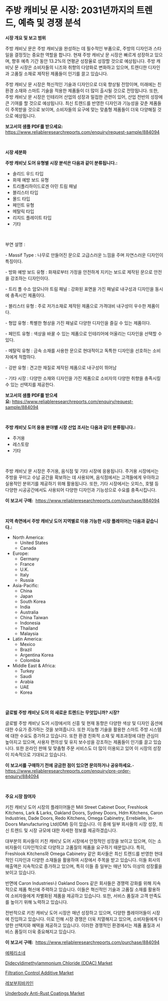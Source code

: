 <p><h1>주방 캐비닛 문 시장: 2031년까지의 트렌드, 예측 및 경쟁 분석</h1></p><p><strong>시장 개요 및 보고 범위</strong></p>
<p><p>주방 캐비닛 문은 주방 캐비닛을 완성하는 데 필수적인 부품으로, 주방의 디자인과 스타일을 결정짓는 중요한 역할을 합니다. 현재 주방 캐비닛 문 시장은 빠르게 성장하고 있으며, 향후 예측 기간 동안 13.2%의 연평균 성장율로 성장할 것으로 예상됩니다. 주방 캐비닛 문 시장은 소비자들의 니즈와 취향의 다양화로 변화하고 있으며, 트렌디한 디자인과 고품질 소재로 제작된 제품들이 인기를 끌고 있습니다. </p><p>주방 캐비닛 문 시장은 혁신적인 기술과 디자인으로 더욱 향상될 전망이며, 미래에는 친환경 소재와 스마트 기술을 적용한 제품들이 더 많이 출시될 것으로 전망됩니다. 또한, 주방 캐비닛 문 시장은 인테리어 산업의 성장과 밀접한 관련이 있어, 산업 전반의 성장에 큰 기여를 할 것으로 예상됩니다. 최신 트렌드를 반영한 디자인과 기능성을 갖춘 제품들이 주목받을 것으로 보이며, 소비자들의 요구에 맞는 맞춤형 제품들이 더욱 다양해질 것으로 예상됩니다.</p></p>
<p><strong>보고서의 샘플 PDF를 받으세요:</strong> <a href="https://www.reliableresearchreports.com/enquiry/request-sample/884094">https://www.reliableresearchreports.com/enquiry/request-sample/884094</a></p>
<p>&nbsp;</p>
<p><strong>시장 세분화</strong></p>
<p><strong>주방 캐비닛 도어 유형별 시장 분석은 다음과 같이 분류됩니다.:</strong></p>
<p><ul><li>솔리드 우드 타입</li><li>화재 예방 보드 유형</li><li>트리폴리하이드로겐 아민 트림 패널</li><li>블리스터 타입</li><li>몰드 타입</li><li>페인트 유형</li><li>메탈릭 타입</li><li>리지드 플레이트 타입</li><li>기타</li></ul></p>
<p>&nbsp;</p>
<p><p>부연 설명 :</p><p>- Massif Type : 나무로 만들어진 문으로 고급스러운 느낌을 주며 자연스러운 디자인이 특징이다.</p><p>- 방화 예방 보드 유형 : 화재로부터 가정을 안전하게 지키는 보드로 제작된 문으로 안전을 강조하는 디자인이다.</p><p>- 트리 폴 수소 암모니아 트림 패널 : 강화된 표면을 가진 패널로 내구성과 디자인을 동시에 충족시킨 제품이다.</p><p>- 블리스터 유형 : 주로 저가소재로 제작된 제품으로 가격대비 내구성이 우수한 제품이다.</p><p>- 형압 유형 : 특별한 형상을 가진 패널로 다양한 디자인을 즐길 수 있는 제품이다.</p><p>- 페인트 유형 : 색상을 바꿀 수 있는 제품으로 인테리어에 어울리는 디자인을 선택할 수 있다.</p><p>- 메탈릭 유형 : 금속 소재를 사용한 문으로 현대적이고 독특한 디자인을 선호하는 소비자에게 적합하다.</p><p>- 강판 유형 : 견고한 재질로 제작된 제품으로 내구성이 뛰어남</p><p>- 기타 시장 : 다양한 소재와 디자인을 가진 제품으로 소비자의 다양한 취향을 충족시킬 수 있는 선택지를 제공한다.</p></p>
<p><strong>보고서의 샘플 PDF를 받으세요:</strong>&nbsp;<a href="https://www.reliableresearchreports.com/enquiry/request-sample/884094">https://www.reliableresearchreports.com/enquiry/request-sample/884094</a></p>
<p>&nbsp;</p>
<p><strong> 주방 캐비닛 도어 응용 분야별 시장 산업 조사는 다음과 같이 분류됩니다.:</strong></p>
<p><ul><li>주거용</li><li>레스토랑</li><li>기타</li></ul></p>
<p>&nbsp;</p>
<p><p>주방 캐비닛 문 시장은 주거용, 음식점 및 기타 시장에 응용됩니다. 주거용 시장에서는 주방을 꾸미고 수납 공간을 확보하는 데 사용되며, 음식점에서는 고객들에게 우아하고 실용적인 분위기를 제공하기 위해 활용됩니다. 또한, 기타 시장에서는 오피스, 호텔 등 다양한 시공공간에서도 사용되어 다양한 디자인과 기능성으로 수요를 충족시킵니다.</p></p>
<p><strong>이 보고서 구매:</strong>&nbsp; <a href="https://www.reliableresearchreports.com/purchase/884094">https://www.reliableresearchreports.com/purchase/884094</a></p>
<p>&nbsp;</p>
<p><strong>지역 측면에서 주방 캐비닛 도어 지역별로 이용 가능한 시장 플레이어는 다음과 같습니다.:</strong></p>
<p><ul>
    <li>
        North America:
        <ul>
            <li>United States</li>
            <li>Canada</li>
        </ul>
    </li>
    <li>
        Europe:
        <ul>
            <li>Germany</li>
            <li>France</li>
            <li>U.K.</li>
            <li>Italy</li>
            <li>Russia</li>
        </ul>
    </li>
    <li>
        Asia-Pacific:
        <ul>
            <li>China</li>
            <li>Japan</li>
            <li>South Korea</li>
            <li>India</li>
            <li>Australia</li>
            <li>China Taiwan</li>
            <li>Indonesia</li>
            <li>Thailand</li>
            <li>Malaysia</li>
        </ul>
    </li>
    <li>
        Latin America:
        <ul>
            <li>Mexico</li>
            <li>Brazil</li>
            <li>Argentina Korea</li>
            <li>Colombia</li>
        </ul>
    </li>
    <li>
        Middle East & Africa:
        <ul>
            <li>Turkey</li>
            <li>Saudi</li>
            <li>Arabia</li>
            <li>UAE</li>
            <li>Korea</li>
        </ul>
    </li>
    </ul></p>
<p>&nbsp;</p>
<p><strong>글로벌 주방 캐비닛 도어 의 새로운 트렌드는 무엇입니까? 시장?</strong></p>
<p><p>글로벌 주방 캐비닛 도어 시장에서의 신흥 및 현재 동향은 다양한 색상 및 디자인 옵션에 대한 수요가 증가하는 것을 보여줍니다. 또한 지능형 기술을 활용한 스마트 주방 시스템에 대한 수요도 증가하고 있습니다. 또한 환경 친화적 소재 및 제조과정에 대한 관심이 높아지고 있으며, 사용자 편의성 및 유지 보수성을 강조하는 제품들이 인기를 끌고 있습니다. 또한 온라인 판매 및 맞춤형 주문 서비스도 더 많이 이용되고 있어 이 시장의 성장이 지속적으로 기대되고 있습니다.</p></p>
<p><strong>이 보고서를 구매하기 전에 궁금한 점이 있으면 문의하거나 공유하세요.</strong>- <a href="https://www.reliableresearchreports.com/enquiry/pre-order-enquiry/884094">https://www.reliableresearchreports.com/enquiry/pre-order-enquiry/884094</a></p>
<p>&nbsp;</p>
<p><strong>주요 시장 참여자</strong></p>
<p><p>키친 캐비닛 도어 시장의 플레이어들은 Mill Street Cabinet Door, Freshlook Kitchens, Lark & Larks, Oakland Doors, Sydney Doors, Hdm Kitchens, Caron Industries, Dade Doors, Redo Kitchens, Omega Cabinetry, Errebielle, In-Doors Manufacturing Ltd(IDM) 등이 있습니다. 이 중에 일부 회사들의 시장 성장, 최신 트렌드 및 시장 규모에 대한 자세한 정보를 제공하겠습니다.</p><p>대부분의 회사들이 키친 캐비닛 도어 시장에서 안정적인 성장을 보이고 있으며, 이는 소비자들이 디자인적으로 다양하고 고품질의 제품을 요구하기 때문입니다. 특히, Freshlook Kitchens와 Omega Cabinetry 같은 회사들은 최신 트렌드를 반영한 현대적인 디자인과 다양한 소재들을 활용하여 시장에서 주목을 받고 있습니다. 이들 회사의 매출액은 지속적으로 증가하고 있으며, 특히 이들 중 일부는 매년 10% 이상의 성장률을 보이고 있습니다.</p><p>반면에 Caron Industries나 Oakland Doors 같은 회사들은 경쟁력 강화를 위해 지속적으로 제품 혁신에 주력하고 있습니다. 이들은 혁신적인 기술과 고품질 소재를 활용하여 소비자들에게 차별화된 제품을 제공하고 있습니다. 또한, 서비스 품질과 고객 만족도를 높이기 위해 노력하고 있습니다.</p><p>전반적으로 키친 캐비닛 도어 시장은 매년 성장하고 있으며, 다양한 플레이어들이 시장에 진입하고 있습니다. 이로 인해 시장 경쟁은 더욱 치열해지고 있으며, 소비자들에게 다양한 선택지와 혜택을 제공하고 있습니다. 이러한 경쟁적인 환경에서는 제품 품질과 서비스 품질이 더욱 중요해지고 있습니다.</p></p>
<p><strong>이 보고서 구매:</strong>&nbsp;&nbsp;<a href="https://www.reliableresearchreports.com/purchase/884094">https://www.reliableresearchreports.com/purchase/884094</a></p>
<p><p><a href="https://github.com/sougarounis/Market-Research-Report-List-3/blob/main/54943181200.md">에페리소네</a></p><p><a href="https://issuu.com/reportprime-2/docs/didecyldimethylammonium-chloride-ddac-market-size-">Didecyldimethylammonium Chloride (DDAC) Market</a></p><p><a href="https://issuu.com/reportprime-2/docs/filtration-control-additive-market-size-2030.pptx">Filtration Control Additive Market</a></p><p><a href="https://github.com/vs2869dizt0/Market-Research-Report-List-1/blob/main/72807321201.md">레보부피바카인</a></p><p><a href="https://github.com/julyju69/Market-Research-Report-List-2/blob/main/underbody-anti-rust-coatings-market.md">Underbody Anti-Rust Coatings Market</a></p></p>
